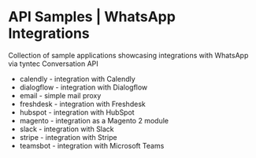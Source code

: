 # API Samples | WhatsApp Integrations

Collection of sample applications showcasing integrations with WhatsApp via tyntec Conversation API

- calendly - integration with Calendly
- dialogflow - integration with Dialogflow
- email - simple mail proxy
- freshdesk - integration with Freshdesk
- hubspot - integration with HubSpot
- magento - integration as a Magento 2 module
- slack - integration with Slack
- stripe - integration with Stripe
- teamsbot - integration with Microsoft Teams